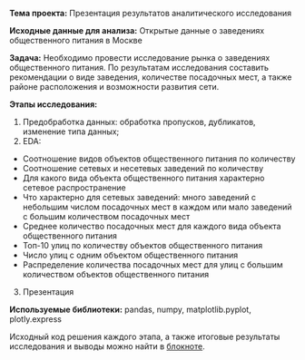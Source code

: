 **Тема проекта:** Презентация результатов аналитического исследования

**Исходные данные для анализа:** Открытые данные о заведениях общественного питания в Москве

**Задача:** Необходимо провести исследование рынка о заведениях общественного питания. По результатам исследования составить рекомендации о виде заведения, количестве посадочных мест, а также районе расположения и возможности развития сети.

**Этапы исследования:**
1. Предобработка данных: обработка пропусков, дубликатов, изменение типа данных;
2. EDA:
- Соотношение видов объектов общественного питания по количеству
- Соотношение сетевых и несетевых заведений по количеству
- Для какого вида объекта общественного питания характерно сетевое распространение
- Что характерно для сетевых заведений: много заведений с небольшим числом посадочных мест в каждом или мало заведений с большим количеством посадочных мест
- Среднее количество посадочных мест для каждого вида объекта общественного питания
- Топ-10 улиц по количеству объектов общественного питания
- Число улиц с одним объектом общественного питания
- Распределение количества посадочных мест для улиц с большим количеством объектов общественного питания
3. Презентация

**Используемые библиотеки:**  pandas, numpy, matplotlib.pyplot, plotly.express

Исходный код решения каждого этапа, а также итоговые результаты исследования и выводы можно найти в [блокноте](https://clck.ru/X46kt).


